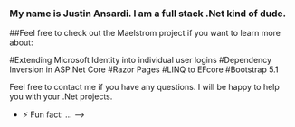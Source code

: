 ### My name is Justin Ansardi. I am a full stack .Net kind of dude.

##Feel free to check out the Maelstrom project if you want to learn more about:

#Extending Microsoft Identity into individual user logins
#Dependency Inversion in ASP.Net Core
#Razor Pages
#LINQ to EFcore 
#Bootstrap 5.1


Feel free to contact me if you have any questions. I will be happy to help you with your .Net projects.

- ⚡ Fun fact: ...
-->
